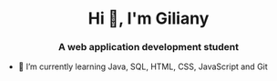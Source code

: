 <h1 align="center">Hi 👋, I'm Giliany</h1>
<h3 align="center">A web application development student </h3>

- 🌱 I’m currently learning Java, SQL, HTML, CSS, JavaScript and Git
